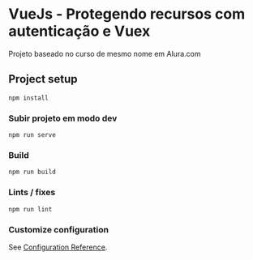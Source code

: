 # VueJs - Protegendo recursos com autenticação e Vuex

Projeto baseado no curso de mesmo nome em Alura.com

## Project setup
```
npm install
```

### Subir projeto em modo dev
```
npm run serve
```

### Build 
```
npm run build
```

### Lints / fixes 
```
npm run lint
```

### Customize configuration
See [Configuration Reference](https://cli.vuejs.org/config/).
